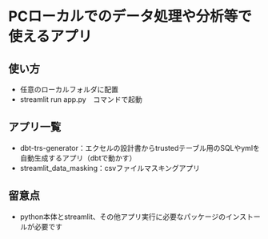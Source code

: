 # PCローカルでのデータ処理や分析等で使えるアプリ
## 使い方
- 任意のローカルフォルダに配置
- streamlit run app.py　コマンドで起動

## アプリ一覧
- dbt-trs-generator：エクセルの設計書からtrustedテーブル用のSQLやymlを自動生成するアプリ（dbtで動かす）
- streamlit_data_masking：csvファイルマスキングアプリ

## 留意点
- python本体とstreamlit、その他アプリ実行に必要なパッケージのインストールが必要です 








